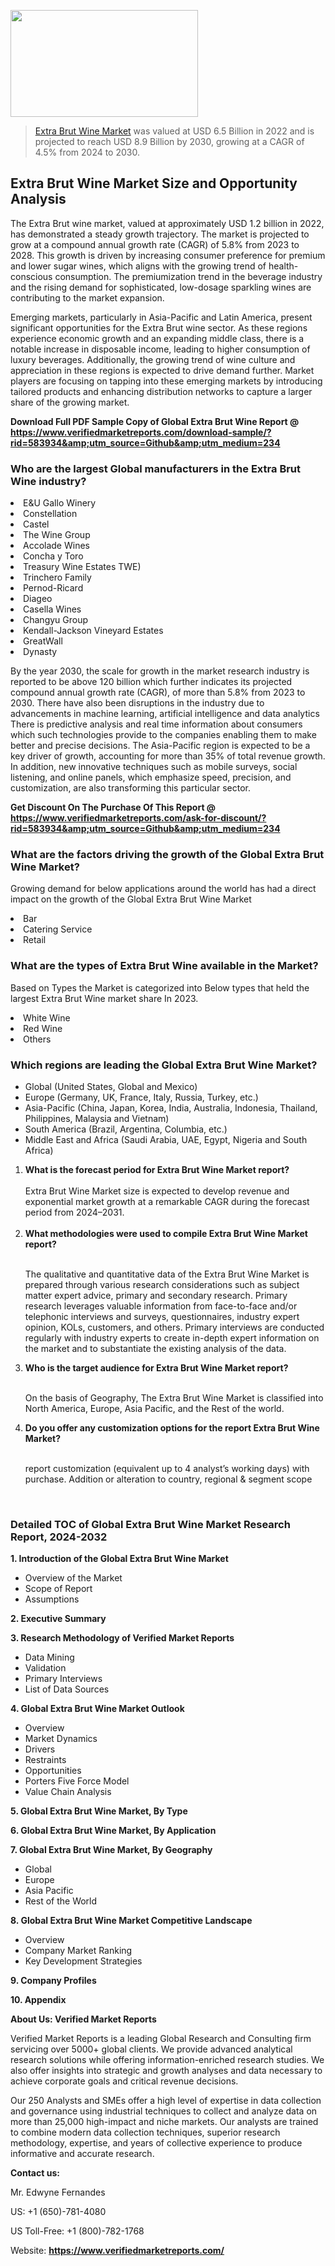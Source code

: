 <img src="https://ffe5etoiles.com/wp-content/uploads/2024/12/MST1-300x171.png" alt="" width="300" height="171" class="alignnone size-medium wp-image-20088" /><blockquote><p><p><a href="https://www.verifiedmarketreports.com/download-sample/?rid=583934&utm_source=Github&utm_medium=234" target="_blank">Extra Brut Wine Market</a> was valued at USD 6.5 Billion in 2022 and is projected to reach USD 8.9 Billion by 2030, growing at a CAGR of 4.5% from 2024 to 2030.</p></blockquote><p><h2>Extra Brut Wine Market Size and Opportunity Analysis</h2><p>The Extra Brut wine market, valued at approximately USD 1.2 billion in 2022, has demonstrated a steady growth trajectory. The market is projected to grow at a compound annual growth rate (CAGR) of 5.8% from 2023 to 2028. This growth is driven by increasing consumer preference for premium and lower sugar wines, which aligns with the growing trend of health-conscious consumption. The premiumization trend in the beverage industry and the rising demand for sophisticated, low-dosage sparkling wines are contributing to the market expansion.</p><p>Emerging markets, particularly in Asia-Pacific and Latin America, present significant opportunities for the Extra Brut wine sector. As these regions experience economic growth and an expanding middle class, there is a notable increase in disposable income, leading to higher consumption of luxury beverages. Additionally, the growing trend of wine culture and appreciation in these regions is expected to drive demand further. Market players are focusing on tapping into these emerging markets by introducing tailored products and enhancing distribution networks to capture a larger share of the growing market.</p></p><p class=""><strong>Download Full PDF Sample Copy of Global Extra Brut Wine Report @ <a href="https://www.verifiedmarketreports.com/download-sample/?rid=583934&amp;utm_source=Github&amp;utm_medium=234" target="_blank">https://www.verifiedmarketreports.com/download-sample/?rid=583934&amp;utm_source=Github&amp;utm_medium=234</a></strong></p><h3 id="" class="">Who are the largest Global manufacturers in the Extra Brut Wine industry?</h3><p><li>E&U Gallo Winery</li><li> Constellation</li><li> Castel</li><li> The Wine Group</li><li> Accolade Wines</li><li> Concha y Toro</li><li> Treasury Wine Estates TWE)</li><li> Trinchero Family</li><li> Pernod-Ricard</li><li> Diageo</li><li> Casella Wines</li><li> Changyu Group</li><li> Kendall-Jackson Vineyard Estates</li><li> GreatWall</li><li> Dynasty</li></p><div class=""><div class="" dir="" data-message-author-role="" data-message-id="" data-message-model-slug=""><div class=""><div class=""><div class=""><div class="" dir="" data-message-author-role="" data-message-id="" data-message-model-slug=""><div class=""><div class=""><p>By the year 2030, the scale for growth in the market research industry is reported to be above 120 billion which further indicates its projected compound annual growth rate (CAGR), of more than 5.8% from 2023 to 2030. There have also been disruptions in the industry due to advancements in machine learning, artificial intelligence and data analytics There is predictive analysis and real time information about consumers which such technologies provide to the companies enabling them to make better and precise decisions. The Asia-Pacific region is expected to be a key driver of growth, accounting for more than 35% of total revenue growth. In addition, new innovative techniques such as mobile surveys, social listening, and online panels, which emphasize speed, precision, and customization, are also transforming this particular sector.</p><p><strong>Get Discount On The Purchase Of This Report @&nbsp; <a href="https://www.verifiedmarketreports.com/ask-for-discount/?rid=583934&amp;utm_source=Github&amp;utm_medium=234" target="_blank">https://www.verifiedmarketreports.com/ask-for-discount/?rid=583934&amp;utm_source=Github&amp;utm_medium=234</a></strong></p></div></div></div></div></div></div></div></div><h3 id="" class="">What are the factors driving the growth of the Global Extra Brut Wine Market?</h3><p id="" class="">Growing demand for below applications around the world has had a direct impact on the growth of the Global Extra Brut Wine Market</p><p id="" class=""><li>Bar</li><li> Catering Service</li><li> Retail</li></p><h3 id="" class="">What are the types of Extra Brut Wine available in the Market?</h3><p id="" class="">Based on Types the Market is categorized into Below types that held the largest Extra Brut Wine market share In 2023.</p><p id="" class=""><li>White Wine</li><li> Red Wine</li><li> Others</li></p><h3 id="" class="">Which regions are leading the Global Extra Brut Wine Market?</h3><ul><li>Global (United States, Global and Mexico)</li><li>Europe (Germany, UK, France, Italy, Russia, Turkey, etc.)</li><li>Asia-Pacific (China, Japan, Korea, India, Australia, Indonesia, Thailand, Philippines, Malaysia and Vietnam)</li><li>South America (Brazil, Argentina, Columbia, etc.)</li><li>Middle East and Africa (Saudi Arabia, UAE, Egypt, Nigeria and South Africa)</li></ul><p><ol><li><strong>What is the forecast period for Extra Brut Wine Market report?<br /></strong><br /><span data-sheets-root="1" data-sheets-value="{&quot;1&quot;:2,&quot;2&quot;:&quot;XXXX size is expected to develop revenue and exponential market growth at a remarkable CAGR during the forecast period from 2024&ndash;2030.&quot;}" data-sheets-userformat="{&quot;2&quot;:12674,&quot;4&quot;:{&quot;1&quot;:2,&quot;2&quot;:16776960},&quot;10&quot;:2,&quot;11&quot;:0,&quot;15&quot;:&quot;Arial&quot;,&quot;16&quot;:12}">Extra Brut Wine Market size is expected to develop revenue and exponential market growth at a remarkable CAGR during the forecast period from 2024&ndash;2031.</span><br /><br /></li><li><strong>What methodologies were used to compile Extra Brut Wine Market report?<br /><br /></strong><p>The qualitative and quantitative data of the&nbsp;Extra Brut Wine Market is prepared through various research considerations such as subject matter expert advice, primary and secondary research. Primary research leverages valuable information from face-to-face and/or telephonic interviews and surveys, questionnaires, industry expert opinion, KOLs, customers, and others. Primary interviews are conducted regularly with industry experts to create in-depth expert information on the market and to substantiate the existing analysis of the data.&nbsp;</p></li><li><strong>Who is the target audience for Extra Brut Wine Market report?<br /><br /></strong><p>On the basis of Geography, The&nbsp;Extra Brut Wine Market is classified into North America, Europe, Asia Pacific, and the Rest of the world.</p></li><li><strong>Do you offer any customization options for the report Extra Brut Wine Market?<br /><br /></strong><p>report customization (equivalent up to 4 analyst&rsquo;s working days) with purchase. Addition or alteration to country, regional &amp; segment scope</p><p>&nbsp;</p></li></ol></p><h3 id="" class="">Detailed TOC of Global Extra Brut Wine Market Research Report, 2024-2032</h3><p id="" class=""><strong>1. Introduction of the Global Extra Brut Wine Market</strong></p><ul><li>Overview of the Market</li><li>Scope of Report</li><li>Assumptions</li></ul><p id="" class=""><strong>2. Executive Summary</strong></p><p id="" class=""><strong>3. Research Methodology of&nbsp;Verified Market Reports</strong></p><ul><li>Data Mining</li><li>Validation</li><li>Primary Interviews</li><li>List of Data Sources</li></ul><p id="" class=""><strong>4. Global Extra Brut Wine Market Outlook</strong></p><ul><li>Overview</li><li>Market Dynamics</li><li>Drivers</li><li>Restraints</li><li>Opportunities</li><li>Porters Five Force Model</li><li>Value Chain Analysis</li></ul><p id="" class=""><strong>5. Global Extra Brut Wine Market, By&nbsp;Type</strong></p><p id="" class=""><strong>6. Global Extra Brut Wine Market, By Application</strong></p><p id="" class=""><strong>7. Global Extra Brut Wine Market, By Geography</strong></p><ul><li>Global</li><li>Europe</li><li>Asia Pacific</li><li>Rest of the World</li></ul><p id="" class=""><strong>8. Global Extra Brut Wine Market Competitive Landscape</strong></p><ul><li>Overview</li><li>Company Market Ranking</li><li>Key Development Strategies</li></ul><p id="" class=""><strong>9. Company Profiles</strong></p><p id="" class=""><strong>10. Appendix</strong></p><p id="" class=""><strong>About Us: Verified Market Reports</strong></p><p id="" class="">Verified Market Reports is a leading Global Research and Consulting firm servicing over 5000+ global clients. We provide advanced analytical research solutions while offering information-enriched research studies. We also offer insights into strategic and growth analyses and data necessary to achieve corporate goals and critical revenue decisions.</p><p id="" class="">Our 250 Analysts and SMEs offer a high level of expertise in data collection and governance using industrial techniques to collect and analyze data on more than 25,000 high-impact and niche markets. Our analysts are trained to combine modern data collection techniques, superior research methodology, expertise, and years of collective experience to produce informative and accurate research.</p><p id="" class=""><strong>Contact us:</strong></p><p id="" class="">Mr. Edwyne Fernandes</p><p id="" class="">US: +1 (650)-781-4080</p><p id="" class="">US Toll-Free: +1 (800)-782-1768</p><p id="" class="">Website: <a target="" data-test-app-aware-link=""><strong>https://www.verifiedmarketreports.com/</strong></a></p>
